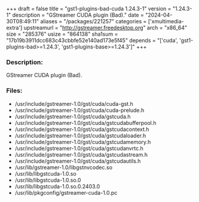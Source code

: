 +++
draft = false
title = "gst1-plugins-bad-cuda 1.24.3-1"
version = "1.24.3-1"
description = "GStreamer CUDA plugin (Bad)."
date = "2024-04-30T08:49:11"
aliases = "/packages/221257"
categories = ['xmultimedia-extra']
upstreamurl = "http://gstreamer.freedesktop.org"
arch = "x86_64"
size = "285376"
usize = "864138"
sha1sum = "17b19b3911dcc683c43cbbfe52e140ad173e5f45"
depends = "['cuda', 'gst1-plugins-bad>=1.24.3', 'gst1-plugins-base>=1.24.3']"
+++
### Description: 
GStreamer CUDA plugin (Bad).

### Files: 
* /usr/include/gstreamer-1.0/gst/cuda/cuda-gst.h
* /usr/include/gstreamer-1.0/gst/cuda/cuda-prelude.h
* /usr/include/gstreamer-1.0/gst/cuda/gstcuda.h
* /usr/include/gstreamer-1.0/gst/cuda/gstcudabufferpool.h
* /usr/include/gstreamer-1.0/gst/cuda/gstcudacontext.h
* /usr/include/gstreamer-1.0/gst/cuda/gstcudaloader.h
* /usr/include/gstreamer-1.0/gst/cuda/gstcudamemory.h
* /usr/include/gstreamer-1.0/gst/cuda/gstcudanvrtc.h
* /usr/include/gstreamer-1.0/gst/cuda/gstcudastream.h
* /usr/include/gstreamer-1.0/gst/cuda/gstcudautils.h
* /usr/lib/gstreamer-1.0/libgstnvcodec.so
* /usr/lib/libgstcuda-1.0.so
* /usr/lib/libgstcuda-1.0.so.0
* /usr/lib/libgstcuda-1.0.so.0.2403.0
* /usr/lib/pkgconfig/gstreamer-cuda-1.0.pc

